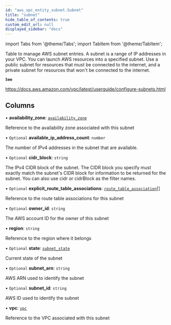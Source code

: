```yaml
---
id: "aws_vpc_entity_subnet.Subnet"
title: "subnet"
hide_table_of_contents: true
custom_edit_url: null
displayed_sidebar: "docs"
---
```


import Tabs from '@theme/Tabs';
import TabItem from '@theme/TabItem';

Table to manage AWS subnet entries.
A subnet is a range of IP addresses in your VPC. You can launch AWS resources into a specified subnet.
Use a public subnet for resources that must be connected to the internet, and a private subnet for
resources that won't be connected to the internet.

**`See`**

https://docs.aws.amazon.com/vpc/latest/userguide/configure-subnets.html

## Columns

• **availability\_zone**: [`availability_zone`](aws_vpc_entity_availability_zone.AvailabilityZone.md)

Reference to the availability zone associated with this subnet

• `Optional` **available\_ip\_address\_count**: `number`

The number of IPv4 addresses in the subnet that are available.

• `Optional` **cidr\_block**: `string`

The IPv4 CIDR block of the subnet. The CIDR block you specify must exactly match the subnet's CIDR block
for information to be returned for the subnet. You can also use cidr or cidrBlock as the filter names.

• `Optional` **explicit\_route\_table\_associations**: [`route_table_association`](aws_vpc_entity_route_table_association.RouteTableAssociation.md)[]

Reference to the route table associations for this subnet

• `Optional` **owner\_id**: `string`

The AWS account ID for the owner of this subnet

• **region**: `string`

Reference to the region where it belongs

• `Optional` **state**: [`subnet_state`](../enums/aws_vpc_entity_subnet.SubnetState.md)

Current state of the subnet

• `Optional` **subnet\_arn**: `string`

AWS ARN used to identify the subnet

• `Optional` **subnet\_id**: `string`

AWS ID used to identify the subnet

• **vpc**: [`vpc`](aws_vpc_entity_vpc.Vpc.md)

Reference to the VPC associated with this subnet
